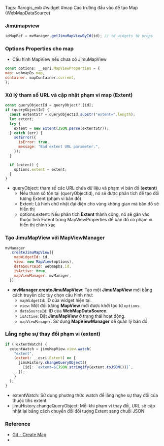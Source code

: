 Tags: #arcgis_exb #widget #map
Các trường đầu vào để tạo Map (WebMapDataSource)

### Jimumapview

```js
idMapRef = mvManager.getJimuMapViewById(id); // id widgets từ props
```

### Options Properties cho map
- Cấu hình MapView nếu chưa có JimuMapView
```js
const options: __esri.MapViewProperties = {
map: webmapDs.map,
container: mapContainer.current,
};
```

### Xử lý tham số URL và cập nhật phạm vi map (Extent)

```js
const queryObjectId = queryObject?.[id];
if (queryObjectId) {
  const extentStr = queryObjectId.substr("extent=".length);
  let extent;
  try {
    extent = new Extent(JSON.parse(extentStr));
  } catch (err) {
    setError({
      isError: true,
      message: "Bad extent URL parameter.",
    });
  }

  if (extent) {
    options.extent = extent;
  }
}
```

- queryObject: tham số các URL chứa dữ liệu và phạm vi bản đồ (**extent**)
	- Nếu tham số tồn tại (queryObjectId), nó sẽ được phân tích để tạo đối tượng Extent (phạm vi bản đồ)
	- Extent: Là hình chữ nhật đại diện cho vùng không gian mà bản đồ sẽ hiển thị
	- options.extent: Nếu phân tích **Extent** thành công, nó sẽ gán vào thuộc tính Extent trong MapViewProperties để bản đồ có phạm vi hiển thị chính xác

### Tạo JimuMapView với MapViewManager

```js
mvManager
  .createJimuMapView({
    mapWidgetId: id,
    view: new MapView(options),
    dataSourceId: webmapDs.id,
    isActive: true,
    mapViewManager: mvManager,
  })
```

- **mvManager.createJimuMapView**: Tạo một **JimuMapView** mới bằng cách truyền các tùy chọn cấu hình như:
    - `mapWidgetId`: ID của widget hiện tại.
    - `view`: Một đối tượng **MapView** mới được khởi tạo từ `options`.
    - `dataSourceId`: ID của **WebMapDataSource**.
    - `isActive`: Đặt **JimuMapView** ở trạng thái hoạt động.
    - `mapViewManager`: Sử dụng **MapViewManager** để quản lý bản đồ.

### Lắng nghe sự thay đổi phạm vi (extent)

```js
if (!extentWatch) {
  extentWatch = jimuMapView.view.watch(
    "extent",
    (extent: __esri.Extent) => {
      jimuHistory.changeQueryObject({
        [id]: `extent=${JSON.stringify(extent.toJSON())}`,
      });
    }
  );
}
```

- extentWatch: Sử dụng phương thức watch để lắng nghe sự thay đổi của thuộc tihs extent
- jimuHistory.changeQueryObject: Mỗi khi phạm vi thay đổi, URL sẽ cập nhật lại bằng cách chuyển đổi đối tượng Extent sang chuỗi JSON

### Reference 
- [Git - Create Map](https://github.com/HarryWarre/ArcGIS-Training-ITL-Client/blob/main/your-extensions/widgets/create-map/src/runtime/widget.tsx)
- 